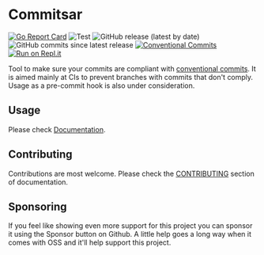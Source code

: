 # Commitsar

[![Go Report Card](https://goreportcard.com/badge/github.com/aevea/commitsar)](https://goreportcard.com/report/github.com/aevea/commitsar)
![Test](https://github.com/aevea/commitsar/workflows/Test/badge.svg)
![GitHub release (latest by date)](https://img.shields.io/github/v/release/aevea/commitsar?style=flat-square)
![GitHub commits since latest release](https://img.shields.io/github/commits-since/aevea/commitsar/latest?style=flat-square)
[![Conventional Commits](https://img.shields.io/badge/Conventional%20Commits-1.0.0-yellow.svg)](https://conventionalcommits.org)
[![Run on Repl.it](https://repl.it/badge/github/aevea/commitsar)](https://repl.it/github/aevea/commitsar)

Tool to make sure your commits are compliant with [conventional commits](https://www.conventionalcommits.org). It is aimed mainly at CIs to prevent branches with commits that don't comply. Usage as a pre-commit hook is also under consideration.

## Usage

Please check [Documentation](https://commitsar.aevea.ee).

## Contributing

Contributions are most welcome. Please check the [CONTRIBUTING](https://commitsar.aevea.ee/contributing/get_started) section of documentation.

## Sponsoring

If you feel like showing even more support for this project you can sponsor it using the Sponsor button on Github. A little help goes a long way when it comes with OSS and it'll help support this project.
